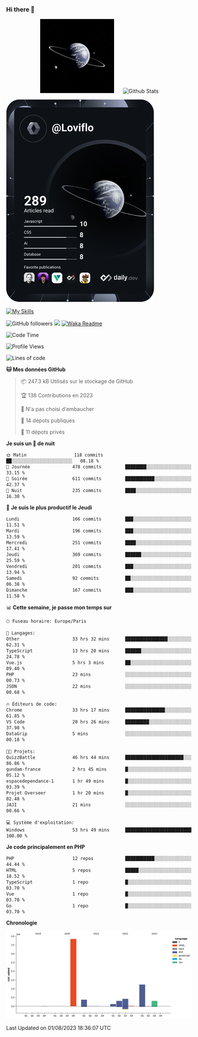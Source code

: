 ### Hi there 👋

<p align="center">
  <img src="https://github.com/Loviflo/Loviflo/blob/main/img/portrait.jpg" alt="Loviflo" height="200" style="margin-right: 20px"/>
  <img src="https://github-readme-stats.vercel.app/api?username=Loviflo&show_icons=true&theme=graywhite" alt="Github Stats" />
</p>

<a href="https://app.daily.dev/loviflo"><img src="https://github.com/loviflo/loviflo/blob/main/devcard.svg" width="400" alt="Loviflo's Dev Card"/></a>


[![My Skills](https://skillicons.dev/icons?i=php,laravel,symfony,mysql,js,ts,html,css,sass,angular,docker,webpack,vscode,figma,git,github,gitlab)](https://skillicons.dev)


![GitHub followers](https://img.shields.io/github/followers/Loviflo?label=Follow&style=social)
![](https://visitor-badge.glitch.me/badge?page_id=Loviflo.Loviflo)
[![Waka Readme](https://github.com/Loviflo/Loviflo/actions/workflows/update-stats.yml/badge.svg)](https://github.com/Loviflo/Loviflo/actions/workflows/update-stats.yml)

<!--START_SECTION:waka-->
![Code Time](http://img.shields.io/badge/Code%20Time-1%2C425%20hrs%202%20mins-blue)

![Profile Views](http://img.shields.io/badge/Vues%20du%20profil-0-blue)

![Lines of code](https://img.shields.io/badge/Depuis%20Hello%20World%2C%20j%27ai%20%C3%A9crit-6.6%20million%20Lignes%20de%20code-blue)

**🐱 Mes données GitHub** 

> 📦 247.3 kB Utilisés sur le stockage de GitHub 
 > 
> 🏆 138 Contributions en 2023
 > 
> 🚫 N'a pas choisi d'embaucher
 > 
> 📜 14 dépots publiques 
 > 
> 🔑 11 dépots privés 
 > 
**Je suis un 🦉 de nuit** 

```text
🌞 Matin                  118 commits         ██░░░░░░░░░░░░░░░░░░░░░░░   08.18 % 
🌆 Journée                478 commits         ████████░░░░░░░░░░░░░░░░░   33.15 % 
🌃 Soirée                 611 commits         ███████████░░░░░░░░░░░░░░   42.37 % 
🌙 Nuit                   235 commits         ████░░░░░░░░░░░░░░░░░░░░░   16.30 % 
```
📅 **Je suis le plus productif le Jeudi** 

```text
Lundi                    166 commits         ███░░░░░░░░░░░░░░░░░░░░░░   11.51 % 
Mardi                    196 commits         ███░░░░░░░░░░░░░░░░░░░░░░   13.59 % 
Mercredi                 251 commits         ████░░░░░░░░░░░░░░░░░░░░░   17.41 % 
Jeudi                    369 commits         ██████░░░░░░░░░░░░░░░░░░░   25.59 % 
Vendredi                 201 commits         ███░░░░░░░░░░░░░░░░░░░░░░   13.94 % 
Samedi                   92 commits          ██░░░░░░░░░░░░░░░░░░░░░░░   06.38 % 
Dimanche                 167 commits         ███░░░░░░░░░░░░░░░░░░░░░░   11.58 % 
```


📊 **Cette semaine, je passe mon temps sur** 

```text
🕑︎ Fuseau horaire: Europe/Paris

💬 Langages: 
Other                    33 hrs 32 mins      ████████████████░░░░░░░░░   62.31 % 
TypeScript               13 hrs 20 mins      ██████░░░░░░░░░░░░░░░░░░░   24.78 % 
Vue.js                   5 hrs 3 mins        ██░░░░░░░░░░░░░░░░░░░░░░░   09.40 % 
PHP                      23 mins             ░░░░░░░░░░░░░░░░░░░░░░░░░   00.73 % 
JSON                     22 mins             ░░░░░░░░░░░░░░░░░░░░░░░░░   00.68 % 

🔥 Éditeurs de code: 
Chrome                   33 hrs 17 mins      ███████████████░░░░░░░░░░   61.85 % 
VS Code                  20 hrs 26 mins      █████████░░░░░░░░░░░░░░░░   37.98 % 
DataGrip                 5 mins              ░░░░░░░░░░░░░░░░░░░░░░░░░   00.18 % 

🐱‍💻 Projets: 
QuizzBattle              46 hrs 44 mins      ██████████████████████░░░   86.86 % 
gundam-france            2 hrs 45 mins       █░░░░░░░░░░░░░░░░░░░░░░░░   05.12 % 
espacedependance-1       1 hr 49 mins        █░░░░░░░░░░░░░░░░░░░░░░░░   03.39 % 
Projet Overseer          1 hr 20 mins        █░░░░░░░░░░░░░░░░░░░░░░░░   02.48 % 
JAJI                     21 mins             ░░░░░░░░░░░░░░░░░░░░░░░░░   00.66 % 

💻 Système d'exploitation: 
Windows                  53 hrs 49 mins      █████████████████████████   100.00 % 
```

**Je code principalement en PHP** 

```text
PHP                      12 repos            ███████████░░░░░░░░░░░░░░   44.44 % 
HTML                     5 repos             █████░░░░░░░░░░░░░░░░░░░░   18.52 % 
TypeScript               1 repo              █░░░░░░░░░░░░░░░░░░░░░░░░   03.70 % 
Vue                      1 repo              █░░░░░░░░░░░░░░░░░░░░░░░░   03.70 % 
Go                       1 repo              █░░░░░░░░░░░░░░░░░░░░░░░░   03.70 % 
```



**Chronologie**

![Lines of Code chart](https://raw.githubusercontent.com/Loviflo/Loviflo/main/assets/bar_graph.png)


 Last Updated on 01/08/2023 18:36:07 UTC
<!--END_SECTION:waka-->
